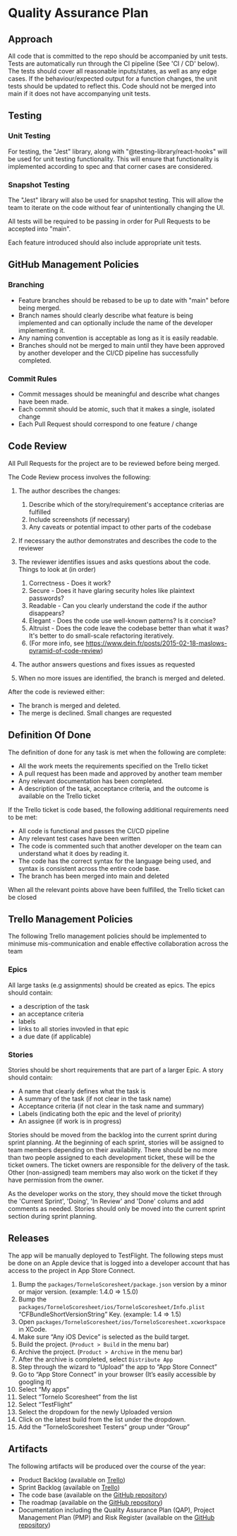 # Quality Assurance Plan

## Approach

All code that is committed to the repo should be accompanied by unit tests. Tests are automatically run through the CI pipeline (See 'CI / CD' below). The tests should cover all reasonable inputs/states, as well as any edge cases. If the behaviour/expected output for a function changes, the unit tests should be updated to reflect this. Code should not be merged into main if it does not have accompanying unit tests.

## Testing

### Unit Testing

For testing, the "Jest" library, along with "@testing-library/react-hooks" will be used for unit testing
functionality. This will ensure that functionality is implemented according to spec and that corner cases
are considered.

### Snapshot Testing

The "Jest" library will also be used for snapshot testing. This will allow the team to iterate on the code
without fear of unintentionally changing the UI.

All tests will be required to be passing in order for Pull Requests to be accepted into "main".

Each feature introduced should also include appropriate unit tests.

## GitHub Management Policies

### Branching

- Feature branches should be rebased to be up to date with "main" before being merged.
- Branch names should clearly describe what feature is being implemented and can optionally include the name of the developer implementing it.
- Any naming convention is acceptable as long as it is easily readable.
- Branches should not be merged to main until they have been approved by another developer and the CI/CD pipeline has successfully completed.

### Commit Rules

- Commit messages should be meaningful and describe what changes have been made.
- Each commit should be atomic, such that it makes a single, isolated change
- Each Pull Request should correspond to one feature / change

## Code Review

All Pull Requests for the project are to be reviewed before being merged.

The Code Review process involves the following:

1. The author describes the changes:

   1. Describe which of the story/requirement's acceptance criterias are fulfilled
   2. Include screenshots (if necessary)
   3. Any caveats or potential impact to other parts of the codebase

2. If necessary the author demonstrates and describes the code to the reviewer

3. The reviewer identifies issues and asks questions about the code. Things to look at (in order)

   1. Correctness - Does it work?
   2. Secure - Does it have glaring security holes like plaintext passwords?
   3. Readable - Can you clearly understand the code if the author disappears?
   4. Elegant - Does the code use well-known patterns? Is it concise?
   5. Altruist - Does the code leave the codebase better than what it was? It's better to do small-scale refactoring iteratively.
   6. (For more info, see https://www.dein.fr/posts/2015-02-18-maslows-pyramid-of-code-review)

4. The author answers questions and fixes issues as requested

5. When no more issues are identified, the branch is merged and deleted.

After the code is reviewed either:

- The branch is merged and deleted.
- The merge is declined. Small changes are requested

## Definition Of Done

The definition of done for any task is met when the following are complete:

- All the work meets the requirements specified on the Trello ticket
- A pull request has been made and approved by another team member
- Any relevant documentation has been completed.
- A description of the task, acceptance criteria, and the outcome is available on the Trello ticket

If the Trello ticket is code based, the following additional requirements need to be met:

- All code is functional and passes the CI/CD pipeline
- Any relevant test cases have been written
- The code is commented such that another developer on the team can understand what it does by reading it.
- The code has the correct syntax for the language being used, and syntax is consistent across the entire code base.
- The branch has been merged into main and deleted

When all the relevant points above have been fulfilled, the Trello ticket can be closed

## Trello Management Policies

The following Trello management policies should be implemented to minimuse mis-communication and enable effective collaboration across the team

### Epics

All large tasks (e.g assignments) should be created as epics. The epics should contain:

- a description of the task
- an acceptance criteria
- labels
- links to all stories invovled in that epic
- a due date (if applicable)

### Stories

Stories should be short requirements that are part of a larger Epic. A story should contain:

- A name that clearly defines what the task is
- A summary of the task (if not clear in the task name)
- Acceptance criteria (if not clear in the task name and summary)
- Labels (indicating both the epic and the level of priority)
- An assignee (if work is in progress)


Stories should be moved from the backlog into the current sprint during sprint planning. At the beginning of each sprint, stories will be assigned to team members depending on their availability. There should be no more than two people assigned to each development ticket, these will be the ticket owners. The ticket owners are responsible for the delivery of the task. Other (non-assigned) team members may also work on the ticket if they have permission from the owner.

As the developer works on the story, they should move the ticket through the 'Current Sprint', 'Doing', 'In Review' and 'Done' colums and add comments as needed. Stories should only be moved into the current sprint section during sprint planning.

## Releases

The app will be manually deployed to TestFlight. The following steps must be done on an Apple device that is logged into a developer account that has access to the project in App Store Connect.

1. Bump the `packages/TorneloScoresheet/package.json` version by a minor or major version. (example: 1.4.0 => 1.5.0)
2. Bump the `packages/TorneloScoresheet/ios/TorneloScoresheet/Info.plist` “CFBundleShortVersionString” Key. (example: 1.4 => 1.5)
3. Open `packages/TorneloScoresheet/ios/TorneloScoresheet.xcworkspace` in XCode.
4. Make sure “Any iOS Device” is selected as the build target.
5. Build the project. (`Product > Build` in the menu bar)
6. Archive the project. (`Product > Archive` in the menu bar)
7. After the archive is completed, select `Distribute App`
8. Step through the wizard to “Upload” the app to “App Store Connect”
9. Go to “App Store Connect” in your browser (It’s easily accessible by googling it)
10. Select “My apps”
11. Select “Tornelo Scoresheet” from the list
12. Select “TestFlight”
13. Select the dropdown for the newly Uploaded version
14. Click on the latest build from the list under the dropdown.
15. Add the “TorneloScoresheet Testers” group under “Group”

## Artifacts

The following artifacts will be produced over the course of the year:

- Product Backlog (available on [Trello](https://trello.com/b/q6F86G6q/tornelo-scoresheet-app))
- Sprint Backlog (available on [Trello](https://trello.com/b/q6F86G6q/tornelo-scoresheet-app))
- The code base (available on the [GitHub repository](https://github.com/chessworld/scoresheet-app))
- The roadmap (available on the [GitHub repository](https://github.com/chessworld/scoresheet-app))
- Documentation including the Quality Assurance Plan (QAP), Project Management Plan (PMP) and Risk Register (available on the [GitHub repository](https://github.com/chessworld/scoresheet-app))
